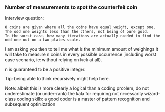 ### Number of measurements to spot the counterfeit coin

Interview question:

    8 coins are given where all the coins have equal weight, except one. 
    The odd one weights less than the others, not being of pure gold. 
    In the worst case, how many iterations are actually needed to find the odd one out on a two plates scale.

I am asking you then to tell me what is the minimum amount of weighings it will take to measure n coins in every possible occurrence (including worst case scenario, ie: without relying on luck at all).

n is guaranteed to be a positive integer.

Tip: being able to think recursively might help here.

Note: albeit this is more clearly a logical than a coding problem, do not underestimate (or under-rank) the kata for requiring not necessarily wizard-class coding skills: a good coder is a master of pattern recognition and subsequent optimization 
